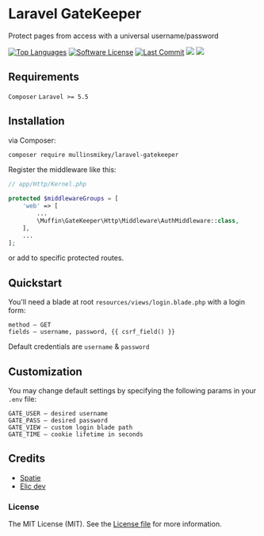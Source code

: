 # Laravel GateKeeper

Protect pages from access with a universal username/password

[![Top Languages](https://img.shields.io/github/languages/top/mullinsmikey/laravel-gatekeeper.svg?style=flat)](../../search?l=php)
[![Software License](https://img.shields.io/badge/license-MIT-green.svg?style=flat)](LICENSE.md)
[![Last Commit](https://img.shields.io/github/last-commit/mullinsmikey/laravel-gatekeeper.svg?style=flat)](../../commits)
![](https://img.shields.io/packagist/v/mullinsmikey/laravel-gatekeeper.svg?style=flat)
![](https://img.shields.io/packagist/dt/mullinsmikey/laravel-gatekeeper.svg?style=flat)

## Requirements

`Composer`
`Laravel >= 5.5`

## Installation

via Composer:

```bash
composer require mullinsmikey/laravel-gatekeeper
```

Register the middleware like this:

```php
// app/Http/Kernel.php

protected $middlewareGroups = [
    'web' => [
        ...
        \Muffin\GateKeeper\Http\Middleware\AuthMiddleware::class,
    ],
    ...
];
```

or add to specific protected routes.

## Quickstart

You'll need a blade at root `resources/views/login.blade.php` with a login form:

```
method – GET
fields – username, password, {{ csrf_field() }}
```

Default credentials are `username` & `password`

## Customization

You may change default settings by specifying the following params in your `.env` file:

```
GATE_USER – desired username
GATE_PASS – desired password
GATE_VIEW – custom login blade path
GATE_TIME – cookie lifetime in seconds
```

## Credits

- [Spatie](https://github.com/spatie/laravel-littlegatekeeper)
- [Elic dev](https://github.com/elic-dev/laravel-site-protection)

### License

The MIT License (MIT). See the [License file](LICENSE.md) for more information.